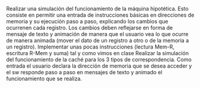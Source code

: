 Realizar una simulación del funcionamiento de la máquina hipotética. 
Esto consiste en permitir una entrada de instrucciones básicas en direcciones de memoria y su ejecución paso a paso, explicando los cambios que ocurrenen cada registro. 
Los cambios deben reflejarse en forma de mensaje de texto y animación de manera que el usuario vea lo que ocurre de manera animada 
(mover el dato de un registro a otro o de la memoria a un registro). 
Implementar unas pocas instrucciones (lectura Mem-R, escritura R-Mem y suma) tal y como vimos en clase
Realizar la simulación del funcionamiento de la caché para los 3 tipos de correspondencia. 
Como entrada el usuario declara la dirección de memoria que se desea acceder y el sw responde paso a paso en mensajes de texto
y animado el funcionamiento que se realiza.
